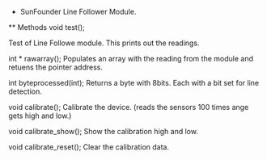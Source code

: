 * SunFounder Line Follower Module.

** Methods
void test();

Test of Line Followe module. This prints out the readings.

int * rawarray();
Populates an array with the reading from the module and retuens the pointer address.

int byteprocessed(int);
Returns a byte with 8bits. Each with a bit set for line detection.
    
void calibrate();
Calibrate the device. (reads the sensors 100 times ange gets high and low.)

void calibrate_show();
Show the calibration high and low.

void calibrate_reset();
Clear the calibration data.


 
